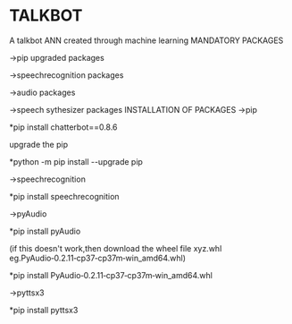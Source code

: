 # TALKBOT
A talkbot ANN created through machine learning
MANDATORY PACKAGES

->pip upgraded packages

->speechrecognition packages

->audio packages

->speech sythesizer packages
INSTALLATION OF PACKAGES
->pip

*pip install chatterbot==0.8.6

upgrade the pip

*python -m pip install --upgrade pip

->speechrecognition

*pip install speechrecognition

->pyAudio

*pip install pyAudio 

(if this doesn't work,then download the wheel file xyz.whl
eg.PyAudio‑0.2.11‑cp37‑cp37m‑win_amd64.whl)

*pip install PyAudio‑0.2.11‑cp37‑cp37m‑win_amd64.whl

->pyttsx3

*pip install pyttsx3
